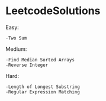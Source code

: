 # LeetcodeSolutions

  Easy:
    
    -Two Sum
    
  Medium:
    
    -Find Median Sorted Arrays
    -Reverse Integer
    
  Hard:
    
    -Length of Longest Substring
    -Regular Expression Matching
